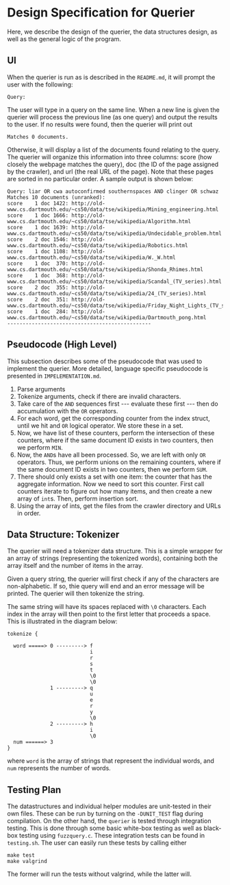 # Design Specification for Querier
Here, we describe the design of the querier, the data structures design, as well as 
the general logic of the program.

## UI
When the querier is run as is described in the `README.md`, it will prompt the user
with the following:
```
Query:
```
The user will type in a query on the same line. When a new line is given the querier
will process the previous line (as one query) and output the results to the user.
If no results were found, then the querier will print out
```
Matches 0 documents.
```
Otherwise, it will display a list of the documents found relating to the query. The
querier will organize this information into three columns: score (how closely the
webpage matches the query), doc (the ID of the page assigned by the crawler), and
url (the real URL of the page). Note that these pages are sorted in no particular
order. A sample output is shown below:
```
Query: liar OR cwa autoconfirmed southernspaces AND clinger OR schwaz 
Matches 10 documents (unranked):
score    1 doc 1422: http://old-www.cs.dartmouth.edu/~cs50/data/tse/wikipedia/Mining_engineering.html
score    1 doc 1666: http://old-www.cs.dartmouth.edu/~cs50/data/tse/wikipedia/Algorithm.html
score    1 doc 1639: http://old-www.cs.dartmouth.edu/~cs50/data/tse/wikipedia/Undecidable_problem.html
score    2 doc 1546: http://old-www.cs.dartmouth.edu/~cs50/data/tse/wikipedia/Robotics.html
score    1 doc 1108: http://old-www.cs.dartmouth.edu/~cs50/data/tse/wikipedia/W._W.html
score    1 doc  370: http://old-www.cs.dartmouth.edu/~cs50/data/tse/wikipedia/Shonda_Rhimes.html
score    1 doc  368: http://old-www.cs.dartmouth.edu/~cs50/data/tse/wikipedia/Scandal_(TV_series).html
score    2 doc  355: http://old-www.cs.dartmouth.edu/~cs50/data/tse/wikipedia/24_(TV_series).html
score    2 doc  351: http://old-www.cs.dartmouth.edu/~cs50/data/tse/wikipedia/Friday_Night_Lights_(TV_series).html
score    1 doc  284: http://old-www.cs.dartmouth.edu/~cs50/data/tse/wikipedia/Dartmouth_pong.html
-----------------------------------------------
```

## Pseudocode (High Level)
This subsection describes some of the pseudocode that was used to implement the querier. More detailed,
language specific pseudocode is presented in `IMPELEMENTATION.md`. 
1. Parse arguments 
2. Tokenize arguments, check if there are invalid characters.
3. Take care of the `AND` sequences first --- evaluate these first --- 
then do accumulation with the `OR` operators. 
  1. For each word, get the corresponding counter from the index struct, until we hit
  and `OR` logical operator. We store these in a set.
  2. Now, we have list of these counters, perform the intersection of these counters,
  where if the same document ID exists in two counters, then we perform `MIN`.
  3. Now, the `AND`s have all been processed. So, we are left with only `OR` operators.
  Thus, we perform unions on the remaining counters, where if the same document ID 
  exists in two counters, then we perform `SUM`.
4. There should only exists a set with one item: the counter that has the 
aggregate information. Now we need to sort this counter. First call counters iterate
to figure out how many items, and then create a new array of `int`s. 
Then, perform insertion sort. 
5. Using the array of ints, get the files from the crawler directory and URLs 
in order.

## Data Structure: Tokenizer
The querier will need a tokenizer data structure. This is a simple wrapper for an
array of strings (representing the tokenized words), containing both the array 
itself and the number of items in the array. 

Given a query string, the querier will first check if any of the characters are 
non-alphabetic. If so, thie query will end and an error message will be printed.
The querier will then tokenize the string. 

The same string will have its spaces replaced with `\0` characters. Each index 
in the array will then point to the first letter that proceeds a space. This is 
illustrated in the diagram below:
```
tokenize {

  word =====> 0 ---------> f
                           i
                           r
                           s
                           t
                           \0
                           \0
              1 ---------> q
                           u
                           e
                           r
                           y
                           \0
              2 ---------> h
                           i
                           \0
  num ======> 3
}

```
where `word` is the array of strings that represent the individual words, and `num`
represents the number of words.

## Testing Plan
The datastructures and individual helper modules are unit-tested in their own files.
These can be run by turning on the `-DUNIT_TEST` flag during compilation. On the
other hand, the `querier` is tested through integration testing. This is done through
some basic white-box testing as well as black-box testing using `fuzzquery.c`. These
integration tests can be found in `testing.sh`. The user can easily run these tests by
calling either 
```
make test
make valgrind
```
The former will run the tests without valgrind, while the latter will.


